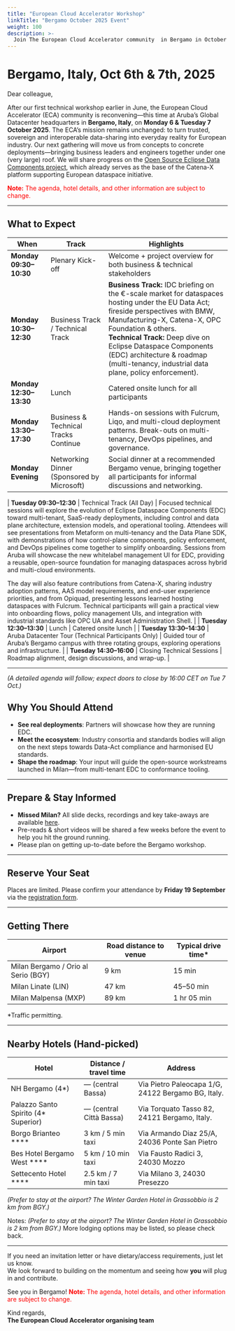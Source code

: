 ```yaml
---
title: "European Cloud Accelerator Workshop"
linkTitle: "Bergamo October 2025 Event"
weight: 100
description: >-
  Join The European Cloud Accelerator community  in Bergamo in October 2025 for a 2-day workshop focused on advancing the vision of open, sovereign, and interoperable dataspaces.
---
```

# Bergamo, Italy, Oct 6th & 7th, 2025

Dear colleague,

After our first technical workshop earlier in June, the European Cloud Accelerator (ECA) community is reconvening—this time at Aruba’s Global Datacenter headquarters in **Bergamo, Italy**, on **Monday 6 & Tuesday 7 October 2025**.
The ECA’s mission remains unchanged: to turn trusted, sovereign and interoperable data-sharing into everyday reality for European industry. Our next gathering will move us from concepts to concrete deployments—bringing business leaders and engineers together under one (very large) roof. We will share progress on the [Open Source Eclipse Data Components project](https://github.com/eclipse-edc), which already serves as the base of the Catena-X platform supporting European dataspace initiative.

<span style="color:red">**Note:** The agenda, hotel details, and other information are subject to change.</span>

---
## What to Expect

| When                 | Track                    | Highlights                                       |
|----------------------|--------------------------|--------------------------------------------------|
| **Monday 09:30–10:30** | Plenary Kick-off         | Welcome + project overview for both business & technical stakeholders |
| **Monday 10:30–12:30** | Business Track / Technical Track | **Business Track:** IDC briefing on the €-scale market for dataspaces hosting under the EU Data Act; fireside perspectives with BMW, Manufacturing-X, Catena-X, OPC Foundation & others. <br> **Technical Track:** Deep dive on Eclipse Dataspace Components (EDC) architecture & roadmap (multi-tenancy, industrial data plane, policy enforcement). |
| **Monday 12:30–13:30** | Lunch                   | Catered onsite lunch for all participants |
| **Monday 13:30–17:30** | Business & Technical Tracks Continue | Hands-on sessions with Fulcrum, Liqo, and multi-cloud deployment patterns. Break-outs on multi-tenancy, DevOps pipelines, and governance. |
| **Monday Evening** | Networking Dinner (Sponsored by Microsoft) | Social dinner at a recommended Bergamo venue, bringing together all participants for informal discussions and networking. |

| **Tuesday 09:30–12:30** | Technical Track (All Day) | Focused technical sessions will explore the evolution of Eclipse Dataspace Components (EDC) toward multi-tenant, SaaS-ready deployments, including control and data plane architecture, extension models, and operational tooling. Attendees will see presentations from Metaform on multi-tenancy and the Data Plane SDK, with demonstrations of how control-plane components, policy enforcement, and DevOps pipelines come together to simplify onboarding. Sessions from Aruba will showcase the new whitelabel management UI for EDC, providing a reusable, open-source foundation for managing dataspaces across hybrid and multi-cloud environments.

The day will also feature contributions from Catena-X, sharing industry adoption patterns, AAS model requirements, and end-user experience priorities, and from Opiquad, presenting lessons learned hosting dataspaces with Fulcrum. Technical participants will gain a practical view into onboarding flows, policy management UIs, and integration with industrial standards like OPC UA and Asset Administration Shell. |
| **Tuesday 12:30–13:30** | Lunch                   | Catered onsite lunch |
| **Tuesday 13:30–14:30** | Aruba Datacenter Tour (Technical Participants Only) | Guided tour of Aruba’s Bergamo campus with three rotating groups, exploring operations and infrastructure. |
| **Tuesday 14:30–16:00** | Closing Technical Sessions | Roadmap alignment, design discussions, and wrap-up. |

---
*(A detailed agenda will follow; expect doors to close by 16:00 CET on Tue 7 Oct.)*

## Why You Should Attend

- **See real deployments**: Partners will showcase how they are running EDC.  
- **Meet the ecosystem**: Industry consortia and standards bodies will align on the next steps towards Data-Act compliance and harmonised EU standards.  
- **Shape the roadmap**: Your input will guide the open-source workstreams launched in Milan—from multi-tenant EDC to conformance tooling.  

---

## Prepare & Stay Informed

- **Missed Milan?** All slide decks, recordings and key take-aways are available [here](https://metaform.github.io/dcsa/documentation/overview/milan-2025/).  
- Pre-reads & short videos will be shared a few weeks before the event to help you hit the ground running.  
- Please plan on getting up-to-date before the Bergamo workshop.  

---

## Reserve Your Seat

Places are limited. Please confirm your attendance by **Friday 19 September** via the [registration form](https://forms.office.com/e/P4nTzcJvU0).

---

## Getting There

| Airport                       | Road distance to venue | Typical drive time* |
|--------------------------------|------------------------|----------------------|
| Milan Bergamo / Orio al Serio (BGY) | 9 km                   | 15 min               |
| Milan Linate (LIN)                 | 47 km                  | 45–50 min            |
| Milan Malpensa (MXP)               | 89 km                  | 1 hr 05 min          |

\*Traffic permitting.

---

## Nearby Hotels (Hand-picked)
| Hotel                     | Distance / travel time | Address                                                                 |
|---------------------------|------------------------|-------------------------------------------------------------------------|
| NH Bergamo (4*)           | — (central Bassa)      | Via Pietro Paleocapa 1/G, 24122 Bergamo BG, Italy.                      |
| Palazzo Santo Spirito (4* Superior) | — (central Città Bassa) | Via Torquato Tasso 82, 24121 Bergamo, Italy.                            |
| Borgo Brianteo ****       | 3 km / 5 min taxi      | Via Armando Diaz 25/A, 24036 Ponte San Pietro  |
| Bes Hotel Bergamo West **** | 5 km / 10 min taxi   | Via Fausto Radici 3, 24030 Mozzo        |
| Settecento Hotel ****     | 2.5 km / 7 min taxi    | Via Milano 3, 24030 Presezzo      |
*(Prefer to stay at the airport? The Winter Garden Hotel in Grassobbio is 2 km from BGY.)*


Notes:
*(Prefer to stay at the airport? The Winter Garden Hotel in Grassobbio is 2 km from BGY.)*
More lodging options may be listed, so please check back.

---

If you need an invitation letter or have dietary/access requirements, just let us know.  
We look forward to building on the momentum and seeing how **you** will plug in and contribute.  

See you in Bergamo!  <span style="color:red">**Note:** The agenda, hotel details, and other information are subject to change.</span>

Kind regards,  
**The European Cloud Accelerator organising team**
